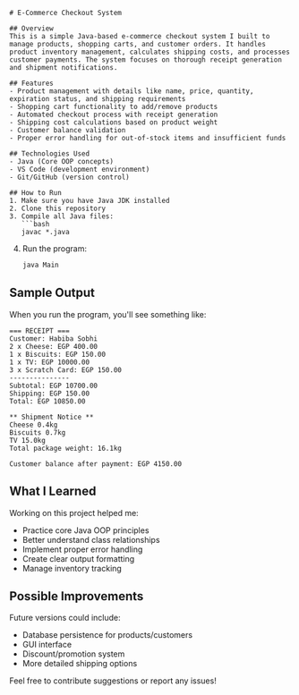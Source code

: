 ```
# E-Commerce Checkout System

## Overview
This is a simple Java-based e-commerce checkout system I built to manage products, shopping carts, and customer orders. It handles product inventory management, calculates shipping costs, and processes customer payments. The system focuses on thorough receipt generation and shipment notifications.

## Features
- Product management with details like name, price, quantity, expiration status, and shipping requirements
- Shopping cart functionality to add/remove products
- Automated checkout process with receipt generation
- Shipping cost calculations based on product weight
- Customer balance validation
- Proper error handling for out-of-stock items and insufficient funds

## Technologies Used
- Java (Core OOP concepts)
- VS Code (development environment)
- Git/GitHub (version control)

## How to Run
1. Make sure you have Java JDK installed
2. Clone this repository
3. Compile all Java files:
   ```bash
   javac *.java
   ```
4. Run the program:
   ```bash
   java Main
   ```

## Sample Output
When you run the program, you'll see something like:

```
=== RECEIPT ===
Customer: Habiba Sobhi
2 x Cheese: EGP 400.00
1 x Biscuits: EGP 150.00
1 x TV: EGP 10000.00
3 x Scratch Card: EGP 150.00
---------------
Subtotal: EGP 10700.00
Shipping: EGP 150.00
Total: EGP 10850.00

** Shipment Notice **
Cheese 0.4kg
Biscuits 0.7kg
TV 15.0kg
Total package weight: 16.1kg

Customer balance after payment: EGP 4150.00
```

## What I Learned
Working on this project helped me:
- Practice core Java OOP principles
- Better understand class relationships
- Implement proper error handling
- Create clear output formatting
- Manage inventory tracking

## Possible Improvements
Future versions could include:
- Database persistence for products/customers
- GUI interface
- Discount/promotion system
- More detailed shipping options

Feel free to contribute suggestions or report any issues!
```
